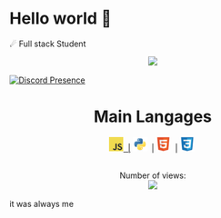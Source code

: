 # Hello world 👋

☄ Full stack Student


<p align="center">
  <img src="https://i.pinimg.com/originals/34/16/fc/3416fc4113b69a0bf1cc75a772c4b5c4.gif">
</p>

[![Discord Presence](https://lanyard.cnrad.dev/api/710248890091438150?idleMessage=It%20was%20always%20me)](https://discord.com/users/710248890091438150)

<h1 align="center">Main Langages</h1>

<p align="center"> 
<a href="google.fr">  <code><img height="25" src="https://raw.githubusercontent.com/github/explore/80688e429a7d4ef2fca1e82350fe8e3517d3494d/topics/javascript/javascript.png"></code>&nbsp; |</a>
  <code><img height="25" src="https://raw.githubusercontent.com/devicons/devicon/master/icons/python/python-original.svg"></code>&nbsp; |
  <code><img height="25" src="https://raw.githubusercontent.com/devicons/devicon/master/icons/html5/html5-original.svg"></code>&nbsp; |
  <code><img height="25" src="https://raw.githubusercontent.com/devicons/devicon/master/icons/css3/css3-original.svg"></code>&nbsp;
</p>





<p align="center">
    <br>Number of views: <br>
    <img src="https://profile-counter.glitch.me/braskov/count.svg" />
</p>


it was always me
